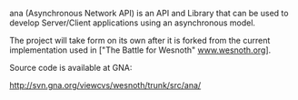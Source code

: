 ana (Asynchronous Network API) is an API and Library that can be used to develop Server/Client applications using an asynchronous model.

The project will take form on its own after it is forked from the current implementation used in ["The Battle for Wesnoth" www.wesnoth.org].

Source code is available at GNA:

http://svn.gna.org/viewcvs/wesnoth/trunk/src/ana/